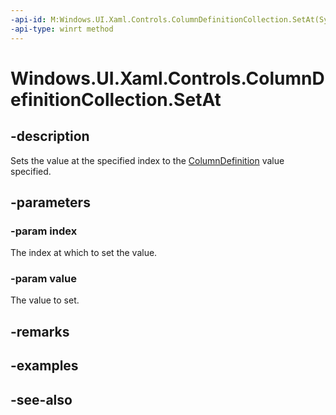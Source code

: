```yaml
---
-api-id: M:Windows.UI.Xaml.Controls.ColumnDefinitionCollection.SetAt(System.UInt32,Windows.UI.Xaml.Controls.ColumnDefinition)
-api-type: winrt method
---
```


<!-- Method syntax
public void SetAt(System.UInt32 index, Windows.UI.Xaml.Controls.ColumnDefinition value)
-->

# Windows.UI.Xaml.Controls.ColumnDefinitionCollection.SetAt

## -description
Sets the value at the specified index to the [ColumnDefinition](columndefinition.md) value specified.



## -parameters
### -param index
The index at which to set the value.

### -param value
The value to set.

## -remarks

## -examples

## -see-also
